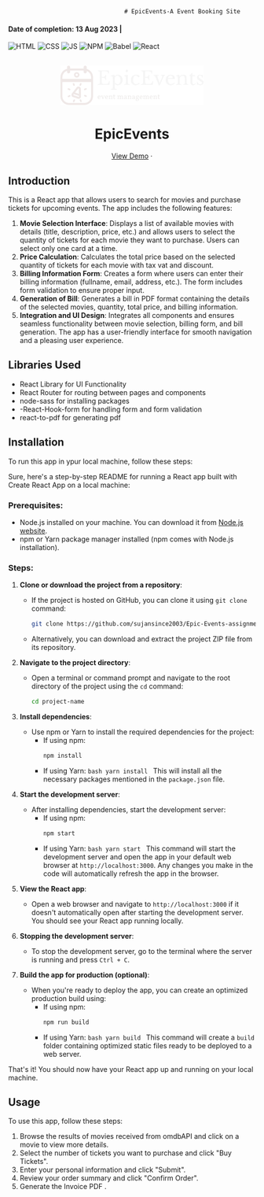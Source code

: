                                      # EpicEvents-A Event Booking Site
#### Date of completion: 13 Aug 2023 |
<div id="top"></div>

![HTML](https://img.shields.io/badge/HTML5-E34F26?style=for-the-badge&logo=html5&logoColor=white)
![CSS](https://img.shields.io/badge/CSS3-1572B6?style=for-the-badge&logo=css3&logoColor=white)
![JS](https://img.shields.io/badge/JavaScript-F7DF1E?style=for-the-badge&logo=javascript&logoColor=black)
![NPM](https://img.shields.io/badge/NPM-%23000000.svg?style=for-the-badge&logo=npm&logoColor=white)
![Babel](https://img.shields.io/badge/Babel-F9DC3e?style=for-the-badge&logo=babel&logoColor=black)
![React](https://shields.io/badge/react-black?logo=react&style=for-the-badge&logo=babel&logoColor=white)

<!-- PROJECT LOGO -->
<br />
<div align="center">
  <a href="https://epicevents-suzancodes.netlify.app/">
    <img src="/public/assets/logo.png" alt="Logo" height="80"  >
  </a>
  <h1 align="center">EpicEvents</h1>

  <p align="center">
    <a href="https://epicevents-suzancodes.netlify.app/">View Demo</a>
    ·

  </p>
</div>

## Introduction

This is a React app that allows users to search for movies and purchase tickets for upcoming events. The app includes the following features:

1. **Movie Selection Interface**: Displays a list of available movies with details (title, description, price, etc.) and allows users to select the quantity of tickets for each movie they want to purchase. Users can select only one card at a time.
2. **Price Calculation**: Calculates the total price based on the selected quantity of tickets for each movie with tax vat and discount.
3. **Billing Information Form**: Creates a form where users can enter their billing information (fullname, email, address, etc.). The form includes form validation to ensure proper input.
4. **Generation of Bill**: Generates a bill in PDF format containing the details of the selected movies, quantity, total price, and billing information.
5. **Integration and UI Design**: Integrates all components and ensures seamless functionality between movie selection, billing form, and bill generation. The app has a user-friendly interface for smooth navigation and a pleasing user experience.

## Libraries Used

- React Library for UI Functionality
- React Router for routing between pages and components
- node-sass for installing packages
- -React-Hook-form for handling form and form validation
- react-to-pdf for generating pdf

## Installation

To run this app in ypur local machine, follow these steps:

Sure, here's a step-by-step README for running a React app built with Create React App on a local machine:

### Prerequisites:

- Node.js installed on your machine. You can download it from [Node.js website](https://nodejs.org/).
- npm or Yarn package manager installed (npm comes with Node.js installation).

### Steps:

1. **Clone or download the project from a repository**:

   - If the project is hosted on GitHub, you can clone it using `git clone` command:
     ```bash
     git clone https://github.com/sujansince2003/Epic-Events-assignment.git
     ```
   - Alternatively, you can download and extract the project ZIP file from its repository.

2. **Navigate to the project directory**:

   - Open a terminal or command prompt and navigate to the root directory of the project using the `cd` command:
     ```bash
     cd project-name
     ```

3. **Install dependencies**:

   - Use npm or Yarn to install the required dependencies for the project:
     - If using npm:
       ```bash
       npm install
       ```
     - If using Yarn:
       `bash
yarn install
`
       This will install all the necessary packages mentioned in the `package.json` file.

4. **Start the development server**:

   - After installing dependencies, start the development server:
     - If using npm:
       ```bash
       npm start
       ```
     - If using Yarn:
       `bash
yarn start
`
       This command will start the development server and open the app in your default web browser at `http://localhost:3000`. Any changes you make in the code will automatically refresh the app in the browser.

5. **View the React app**:

   - Open a web browser and navigate to `http://localhost:3000` if it doesn't automatically open after starting the development server. You should see your React app running locally.

6. **Stopping the development server**:

   - To stop the development server, go to the terminal where the server is running and press `Ctrl + C`.

7. **Build the app for production (optional)**:
   - When you're ready to deploy the app, you can create an optimized production build using:
     - If using npm:
       ```bash
       npm run build
       ```
     - If using Yarn:
       `bash
yarn build
`
       This command will create a `build` folder containing optimized static files ready to be deployed to a web server.

That's it! You should now have your React app up and running on your local machine.

## Usage

To use this app, follow these steps:

1. Browse the results of movies received from omdbAPI and click on a movie to view more details.
2. Select the number of tickets you want to purchase and click "Buy Tickets".
3. Enter your personal information and click "Submit".
4. Review your order summary and click "Confirm Order".
5. Generate the Invoice PDF .
